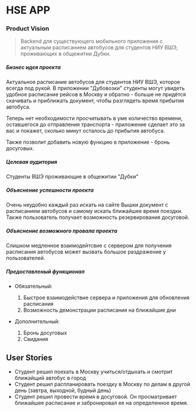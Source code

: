 # HSE APP

### Product Vision

> Backend для существующего мобильного приложения с актуальным расписанием автобусов для студентов НИУ ВШЭ, проживающих в общежитии Дубки.

##### *Бизнес идея проекта*

Актуальное расписание автобусов для студентов НИУ ВШЭ, которое всегда под рукой. В приложении "Дубовозки" студенты могут увидеть удобное расписание рейсов в Москву и обратно - больше не придётся скачивать и приближать документ, чтобы разглядеть время прибытия автобуса. 

Теперь нет необходимости просчитывать в уме количество времени, оставшегося до отправления транспорта - приложение сделает это за вас и покажет, сколько минут осталось до прибытия автобуса.

Также позволит добавить новую функцию в приложение - бронь досуговых.

##### *Целевая аудитория*

Студенты ВШЭ проживающие в общежитии "Дубки"

##### *Объяснение успешности проекта*

Очень неудобно каждый раз искать на сайте Вышки документ с расписанием автобусов и самому искать ближайшее время поездки. Также пользователь получает возможность резервирования досуговой.

##### *Объяснение возможного провала проекта*

Слишком медленное взаимодейтсвие с сервером для получения расписания автобусов может вызвать большое раздражение у пользователей.

##### *Предоставленый функционал*

* Обязательный:
    1. Быстрое взаимодействие сервера и приложения для обновления расписания
    2. Возможность демонстрации расписания на ближайшие дни

* Дополнительный:
    1. Бронь досуговых
    2. Свидания


## User Stories

* Студент решил поехать в Москву учиться/отдыхать и смотрит ближайщий автобус в город
* Студент решил распланировать поездку в Москву по делам в другой день (завтра, выходной, будный день)
* Студент решил провести время в досуговой. Он просматривает ближайшее расписание и забронировал ее на определенное время.


